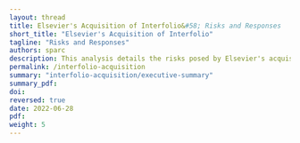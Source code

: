 ```yaml
---
layout: thread
title: Elsevier's Acquisition of Interfolio&#58; Risks and Responses
short_title: "Elsevier's Acquisition of Interfolio"
tagline: "Risks and Responses"
authors: sparc
description: This analysis details the risks posed by Elsevier's acquisition of Interfolio, what institutions should watch for, and proactive steps institutions can take to reduce the negative impacts of consolidation.
permalink: /interfolio-acquisition
summary: "interfolio-acquisition/executive-summary"
summary_pdf: 
doi: 
reversed: true
date: 2022-06-28
pdf: 
weight: 5
---
```

